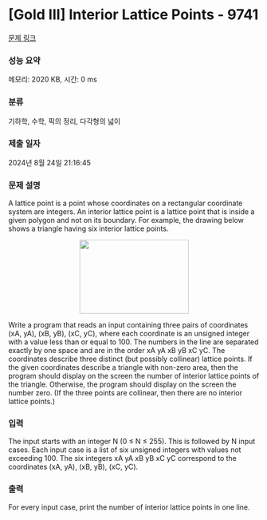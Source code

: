 # [Gold III] Interior Lattice Points - 9741 

[문제 링크](https://www.acmicpc.net/problem/9741) 

### 성능 요약

메모리: 2020 KB, 시간: 0 ms

### 분류

기하학, 수학, 픽의 정리, 다각형의 넓이

### 제출 일자

2024년 8월 24일 21:16:45

### 문제 설명

<p>A lattice point is a point whose coordinates on a rectangular coordinate system are integers. An interior lattice point is a lattice point that is inside a given polygon and not on its boundary. For example, the drawing below shows a triangle having six interior lattice points.</p>

<p style="text-align: center;"><img alt="" src="" style="height:148px; width:219px"></p>

<p>Write a program that reads an input containing three pairs of coordinates (xA, yA), (xB, yB), (xC, yC), where each coordinate is an unsigned integer with a value less than or equal to 100. The numbers in the line are separated exactly by one space and are in the order xA yA xB yB xC yC. The coordinates describe three distinct (but possibly collinear) lattice points. If the given coordinates describe a triangle with non-zero area, then the program should display on the screen the number of interior lattice points of the triangle. Otherwise, the program should display on the screen the number zero. (If the three points are collinear, then there are no interior lattice points.)</p>

### 입력 

 <p>The input starts with an integer N (0 ≤ N ≤ 255). This is followed by N input cases. Each input case is a list of six unsigned integers with values not exceeding 100. The six integers xA yA xB yB xC yC correspond to the coordinates (xA, yA), (xB, yB), (xC, yC).</p>

### 출력 

 <p>For every input case, print the number of interior lattice points in one line.</p>

